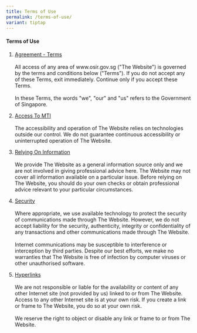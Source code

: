 ```yaml
---
title: Terms of Use
permalink: /terms-of-use/
variant: tiptap
---
```

<h4><strong>Terms of Use</strong></h4>
<ol data-tight="true" class="tight">
<li>
<p><u>Agreement - Terms</u>
<br>
<br>All access of any area of www.osir.gov.sg ("The Website") is governed
by the terms and conditions below ("Terms"). If you do not accept any of
these Terms, exit immediately. Continue only if you accept these Terms.
<br>
<br>In these Terms, the words "we", "our" and "us" refers to the Government
of Singapore.
<br>
</p>
</li>
<li>
<p><u>Access To MTI</u>
<br>
<br>The accessibility and operation of The Website relies on technologies
outside our control. We do not guarantee continuous accessibility or uninterrupted
operation of The Website.
<br>
</p>
</li>
<li>
<p><u>Relying On Information</u>
<br>
<br>We provide The Website as a general information source only and we are
not involved in giving professional advice here. The Website may not cover
all information available on a particular issue. Before relying on The
Website, you should do your own checks or obtain professional advice relevant
to your particular circumstances.
<br>
</p>
</li>
<li>
<p><u>Security<br></u>
<br>Where appropriate, we use available technology to protect the security
of communications made through The Website. However, we do not accept liability
for the security, authenticity, integrity or confidentiality of any transactions
and other communications made through The Website.
<br>
<br>Internet communications may be susceptible to interference or interception
by third parties. Despite our best efforts, we make no warranties that
The Website is free of infection by computer viruses or other unauthorised
software.
<br>
</p>
</li>
<li>
<p><u>Hyperlinks</u>
<br>
<br>We are not responsible or liable for the availability or content of any
other Internet site (not provided by us) linked to or from The Website.
Access to any other Internet site is at your own risk. If you create a
link or frame to The Website, you do so at your own risk.
<br>
<br>We reserve the right to object or disable any link or frame to or from
The Website.</p>
</li>
</ol>
<p></p>